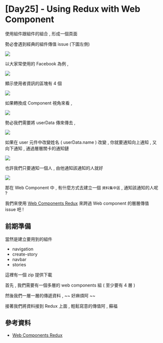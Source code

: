 # [Day25] - Using Redux with Web Component

使用組件跟組件的組合 , 形成一個頁面

勢必會遇到經典的組件傳值 issue (下圖左側)

![](https://i.imgur.com/64cAf1P.png)

以大家常使用的 Facebook 為例 , 

![](https://i.imgur.com/BXy8fIc.png)

顯示使用者資訊的區塊有 4 個 

![](https://i.imgur.com/iycmCpd.png)

如果轉換成 Component 視角來看 , 

![](https://i.imgur.com/M3qmtZw.png)

勢必我們需要將 userData 傳來傳去 , 

![](https://i.imgur.com/Dl7t5Fn.png)

如果在 user 元件中改變姓名 ( userData.name ) 改變 , 你就要通知向上通知 , 又向下通知 , 通過層層關卡的通知鏈

![](https://i.imgur.com/xSe3Ipa.png)

也許我們只要通知一個人 , 由他通知該通知的人就好

![](https://i.imgur.com/uJQQBAj.png)

那在 Web Component 中 , 有什麼方式去建立一個 `資料集中區` , 通知該通知的人呢 ?

我們來使用 [Web Components Redux](https://github.com/sheeshpaul/webcomponents-redux) 來跨過 Web component 的層層傳值 issue 吧 !

## 前期準備

當然是建立要用到的組件

- navigation
- create-story
- navbar
- stories

這裡有一個 zip 提供下載 

首先 , 我們需要有一個多層的 web components 組 ( 至少要有 4 層 )

然後我們一層一層的傳遞資料 , ~~ 好麻煩阿 ~~

接著我們將資料接到 Redux 上面 , 輕鬆寫意的傳值阿 , 蘇福

## 參考資料

- [Web Components Redux](https://github.com/sheeshpaul/webcomponents-redux)
